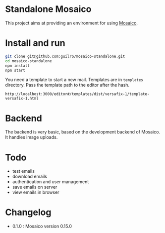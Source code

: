 # Standalone Mosaico

This project aims at providing an environment for using [Mosaico](mosaico.io).

# Install and run
```bash
git clone git@github.com:guilro/mosaico-standalone.git
cd mosaico-standalone
npm install
npm start
```

You need a template to start a new mail. Templates are in `templates` directory. Pass the template path to the editor after the hash.

`http://localhost:3000/editor#/templates/dist/versafix-1/template-versafix-1.html`

# Backend

The backend is very basic, based on the development backend of Mosaico. It handles image uploads.

# Todo

* test emails
* download emails
* authentication and user management
* save emails on server
* view emails in browser

# Changelog

* 0.1.0 : Mosaico version 0.15.0
